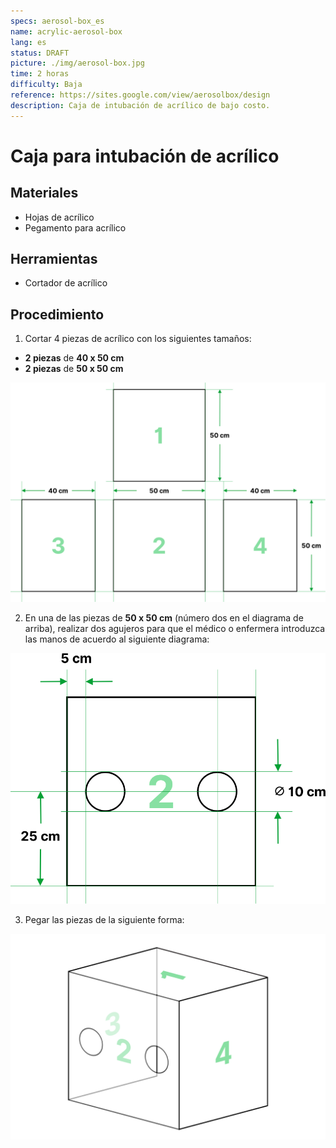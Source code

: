 ```yaml
---
specs: aerosol-box_es
name: acrylic-aerosol-box
lang: es
status: DRAFT
picture: ./img/aerosol-box.jpg
time: 2 horas
difficulty: Baja
reference: https://sites.google.com/view/aerosolbox/design
description: Caja de intubación de acrílico de bajo costo.
---
```


# Caja para intubación de acrílico

<section class="materials">

## Materiales

- Hojas de acrílico
- Pegamento para acrílico

</section>

<section class="tools">

## Herramientas

- Cortador de acrílico

</section>

## Procedimiento

1. Cortar 4 piezas de acrílico con los siguientes tamaños:

  - **2 piezas** de **40 x 50 cm**
  - **2 piezas** de **50 x 50 cm**

![Piezas para cortar](./img/pieces.png)

2. En una de las piezas de **50 x 50 cm** (número dos en el diagrama de arriba), realizar dos agujeros para que el médico o enfermera introduzca las manos de acuerdo al siguiente diagrama:

![Agujeros](./img/holes.png)

3. Pegar las piezas de la siguiente forma:

![Ensamblaje](./img/assembly.png)
